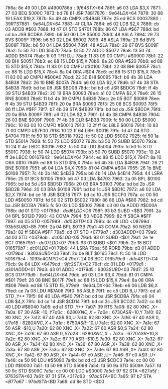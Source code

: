 786a: 8e 49 00     LDX    #$4900
786d: 9f 64        STX    <$64
786f: a6 03        LDA    $3,X
7871: 27 03        BEQ    $000C
7873: bd 78 81     JSR    $7881
7876: 9e 64        LDX    <$64
7878: 30 88 19     LEAX   $19,X
787b: 8c 49 4b     CMPX   #$494B
787e: 25 ed        BCS    $0003
7880: 39           RTS
7881: 9e 64        LDX    <$64
7883: 4f           CLRA
7884: e6 02        LDB    $2,X
7886: cb 03        ADDB   #$03
7888: fd 47 01     STD    $4701
788b: 86 67        LDA    #$67
788d: bd cd ba     JSR    $CDBA
7890: b6 50 00     LDA    $5000
7893: 48           ASLA
7894: 29 73        BVS    $009F
7896: b6 50 02     LDA    $5002
7899: 48           ASLA
789a: 29 6d        BVS    $009F
789c: b6 50 04     LDA    $5004
789f: 48           ASLA
78a0: 29 67        BVS    $009F
78a2: fc 50 70     LDD    $5070
78a5: f3 50 72     ADDD   $5072
78a8: f3 50 74     ADDD   $5074
78ab: 1f 03        TFR    D,U
78ad: 11 83 09 00  CMPU   #$0900
78b1: 22 08        BHI    $0051
78b3: ec 88 15     LDD    $15,X
78b6: 8a 20        ORA    #$20
78b8: ed 88 15     STD    $15,X
78bb: 11 83 01 00  CMPU   #$0100
78bf: 22 08        BHI    $005F
78c1: ec 88 15     LDD    $15,X
78c4: 8a 04        ORA    #$04
78c6: ed 88 15     STD    $15,X
78c9: 11 83 00 a0  CMPU   #$00A0
78cd: 22 30        BHI    $0095
78cf: b6 4b 38     LDA    $4B38
78d2: 26 10        BNE    $007A
78d4: a6 02        LDA    $2,X
78d6: b7 4b 38     STA    $4B38
78d9: bd bd 08     JSR    $BD08
78dc: bd bd c6     JSR    $BDC6
78df: ff 4b 39     STU    $4B39
78e2: 20 19        BRA    $0093
78e4: a1 02        CMPA   $2,X
78e6: 26 15        BNE    $0093
78e8: 11 b3 4b 39  CMPU   $4B39
78ec: 2e 05        BGT    $0089
78ee: ff 4b 39     STU    $4B39
78f1: 20 0a        BRA    $0093
78f3: 25 08        BCS    $0093
78f5: 86 ff        LDA    #$FF
78f7: b7 4b 39     STA    $4B39
78fa: bd bd da     JSR    $BDDA
78fd: 20 0a        BRA    $009F
78ff: a6 02        LDA    $2,X
7901: b1 4b 38     CMPA   $4B38
7904: 26 03        BNE    $009F
7906: 7f 4b 38     CLR    $4B38
7909: fc 50 00     LDD    $5000
790c: 10 83 00 10  CMPD   #$0010
7910: 10 2f ff 6c  LBLE   $0016
7914: 10 83 7f 00  CMPD   #$7F00
7918: 10 22 ff 64  LBHI   $0016
791c: fd 47 04     STD    $4704
791f: fd 50 18     STD    $5018
7922: fc 50 02     LDD    $5002
7925: fd 50 1a     STD    $501A
7928: fc 50 72     LDD    $5072
792b: b3 50 70     SUBD   $5070
792e: 10 24 ff 4e  LBCC   $0016
7932: fc 50 04     LDD    $5004
7935: fd 50 1c     STD    $501C
7938: fc 50 74     LDD    $5074
793b: b3 50 70     SUBD   $5070
793e: 10 24 ff 3e  LBCC   $0016
7942: 9e 64        LDX    <$64
7944: ec 88 15     LDD    $15,X
7947: 8a 10        ORA    #$10
7949: ed 88 15     STD    $15,X
794c: b6 4b 3b     LDA    $4B3B
794f: 26 21        BNE    $0108
7951: a6 04        LDA    $4,X
7953: 81 04        CMPA   #$04
7955: 26 1b        BNE    $0108
7957: 7c 4b 3b     INC    $4B3B
795a: b6 4b 14     LDA    $4B14
795d: 44           LSRA
795e: 25 0f        BCS    $0105
7960: b6 47 03     LDA    $4703
7963: 2a 05        BPL    $0100
7965: bd bd 5d     JSR    $BD5D
7968: 20 03        BRA    $0103
796a: bd bd 2b     JSR    $BD2B
796d: 20 03        BRA    $0108
796f: bd bd 1c     JSR    $BD1C
7972: a6 02        LDA    $2,X
7974: bd ce 18     JSR    $CE18
7977: bd cc f0     JSR    $CCF0
797a: cc 00 50     LDD    #$0050
797d: fd 50 02     STD    $5002
7980: 86 86        LDA    #$86
7982: bd cd ba     JSR    $CDBA
7985: fc 50 02     LDD    $5002
7988: c3 00 0a     ADDD   #$000A
798b: dd 01        STD    <$01
798d: dc d6        LDD    <$D6
798f: 93 b3        SUBD   <$B3
7991: 2a 04        BPL    $012D
7993: 43           COMA
7994: 50           NEGB
7995: 82 ff        SBCA   #$FF
7997: dd 05        STD    <$05
7999: dd 03        STD    <$03
799b: dc d8        LDD    <$D8
799d: 93 b5        SUBD   <$B5
799f: 2a 04        BPL    $013B
79a1: 43           COMA
79a2: 50           NEGB
79a3: 82 ff        SBCA   #$FF
79a5: dd 07        STD    <$07
79a7: d3 03        ADDD   <$03
79a9: dd 03        STD    <$03
79ab: dc 05        LDD    <$05
79ad: 93 01        SUBD   <$01
79af: 2e 1e        BGT    $0165
79b1: dc 07        LDD    <$07
79b3: 93 01        SUBD   <$01
79b5: 2e 18        BGT    $0165
79b7: dc 01        LDD    <$01
79b9: 44           LSRA
79ba: 56           RORB
79bb: d3 01        ADDD   <$01
79bd: 93 03        SUBD   <$03
79bf: 2d 0e        BLT    $0165
79c1: fc 50 18     LDD    $5018
79c4: 10 93 c4     CMPD   <$C4
79c7: 24 06        BCC    $0165
79c9: dd c4        STD    <$C4
79cb: 9e 64        LDX    <$64
79cd: 9f c2        STX    <$C2
79cf: dc 01        LDD    <$01
79d1: d3 01        ADDD   <$01
79d3: d3 01        ADDD   <$01
79d5: 93 03        SUBD   <$03
79d7: 25 10        BCS    $017F
79d9: 9e 64        LDX    <$64
79db: a6 03        LDA    $3,X
79dd: 81 01        CMPA   #$01
79df: 26 08        BNE    $017F
79e1: ec 88 15     LDD    $15,X
79e4: 8a 08        ORA    #$08
79e6: ed 88 15     STD    $15,X
79e9: 9e 64        LDX    <$64
79eb: e6 06        LDB    $6,X
79ed: ce 7a 08     LDU    #$7A08
79f0: 58           ASLB
79f1: ec c5        LDD    B,U
79f3: ed a1        STD    ,Y++
79f5: 86 40        LDA    #$40
79f7: bd cd ba     JSR    $CDBA
79fa: e6 04        LDB    $4,X
79fc: bd cd 14     JSR    $CD14
79ff: bd cd 2c     JSR    $CD2C
7a02: cc 80 40     LDD    #$8040
7a05: ed a1        STD    ,Y++
7a07: 39           RTS
7a08: 62 80        XNC    ,X+
7a0a: 67 30        ASR    -$10,Y
7a0c: 62 80        XNC    ,X+
7a0e: 67 30        ASR    -$10,Y
7a10: 62 80        XNC    ,X+
7a12: 67 40        ASR    $0,U
7a14: 62 80        XNC    ,X+
7a16: 67 40        ASR    $0,U
7a18: 62 80        XNC    ,X+
7a1a: 67 50        ASR    -$10,U
7a1c: 62 80        XNC    ,X+
7a1e: 67 50        ASR    -$10,U
7a20: 62 80        XNC    ,X+
7a22: 67 60        ASR    $0,S
7a24: 62 80        XNC    ,X+
7a26: 67 60        ASR    $0,S
7a28: 62 80        XNC    ,X+
7a2a: 67 70        ASR    -$10,S
7a2c: 62 80        XNC    ,X+
7a2e: 67 70        ASR    -$10,S
7a30: 62 80        XNC    ,X+
7a32: 67 80        ASR    ,X+
7a34: 62 80        XNC    ,X+
7a36: 67 80        ASR    ,X+
7a38: 62 80        XNC    ,X+
7a3a: 67 80        ASR    ,X+
7a3c: 62 80        XNC    ,X+
7a3e: 67 80        ASR    ,X+
7a40: 62 80        XNC    ,X+
7a42: 67 80        ASR    ,X+
7a44: 67 c0        ASR    ,U+
7a46: 67 c0        ASR    ,U+
7a48: ce 50 90     LDU    #$5090
7a4b: bd cd c3     JSR    $CDC3
7a4e: cc 00 00     LDD    #$0000
7a51: fd 50 98     STD    $5098
7a54: fd 50 9a     STD    $509A
7a57: fd 50 9c     STD    $509C
7a5a: cc 00 00     LDD    #$0000
7a5d: 97 62        STA    <$62
7a5f: 97 63        STA    <$63
7a61: 97 31        STA    <$31
7a63: 97 bc        STA    <$BC
7a65: 97 b7        STA    <$B7
7a67: 97 bd        STA    <$BD
7a69: dd 8e        STD    <$00
